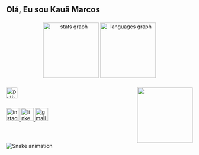 <h2 align="left">Olá, Eu sou Kauã Marcos</h2>

###

<div align="center">
  <img src="https://github-readme-stats.vercel.app/api?username=KauaMarcos&hide_title=false&hide_rank=false&show_icons=true&include_all_commits=true&count_private=true&disable_animations=false&theme=transparent&locale=en&hide_border=false" height="150" alt="stats graph"  />
  <img src="https://github-readme-stats.vercel.app/api/top-langs?username=KauaMarcos&locale=en&hide_title=false&layout=compact&card_width=320&langs_count=5&theme=tokyonight&hide_border=false" height="150" alt="languages graph"  />
</div>

###

<img align="right" height="150" src="https://media.tenor.com/4P02Cdfd26MAAAAi/baby-yoda-so-cute.gif"  />

###

<div align="left">
  <img src="https://cdn.jsdelivr.net/gh/devicons/devicon/icons/python/python-original.svg" height="30" alt="python logo"  />
  <img width="12" />
</div>

###

<div align="left"><div align="left">
  <a href="https://www.instagram.com/kaua_marcos20?igsh=c2NnNmgzajJobG1s" target="_blank">
    <img src="https://img.shields.io/static/v1?message=Instagram&logo=instagram&label=&color=E4405F&logoColor=white&labelColor=&style=for-the-badge" height="35" alt="instagram logo" />
  </a>
  <a href="https://www.linkedin.com/in/kauã-marcos-1851b7279/" target="_blank">
    <img src="https://img.shields.io/static/v1?message=LinkedIn&logo=linkedin&label=&color=0077B5&logoColor=white&labelColor=&style=for-the-badge" height="35" alt="linkedin logo" />
  </a>
 <a href="&#109;&#97;&#105;&#108;&#116;&#111;&#58;&#107;&#46;&#98;&#114;&#97;&#110;&#99;&#111;&#109;&#101;&#108;&#108;&#111;&#64;&#103;&#109;&#97;&#105;&#108;&#46;&#99;&#111;&#109;" target="_blank">
    <img src="https://img.shields.io/static/v1?message=Gmail&logo=gmail&label=&color=D14836&logoColor=white&labelColor=&style=for-the-badge" height="35" alt="gmail logo" />
  </a>
  
</div>

###

<br clear="both">

<img src="https://raw.githubusercontent.com/KauaMarcos/KauaMarcos/output/snake.svg" alt="Snake animation" />

###

